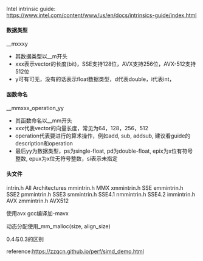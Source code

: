 Intel intrinsic guide: https://www.intel.com/content/www/us/en/docs/intrinsics-guide/index.html

#### 数据类型

\_\_mxxxy

- 其数据类型以\_\_m开头
- xxx表示vector的长度(bit)，SSE支持128位，AVX支持256位，AVX-512支持512位
- y可有可无，没有的话表示float数据类型，d代表double，i代表int，

#### 函数命名

\_\_mmxxx_operation_yy

- 其函数命名以\_\_mm开头
- xxx代表vector的向量长度，常见为64，128，256，512
- operation代表要进行的算术操作，例如add, sub, addsub, 建议看guide的description和operation
- 最后yy为数据类型，ps为single-float, pd为double-float, epix为x位有符号整数, epux为x位无符号整数，si表示未指定

#### 头文件

intrin.h   All Architectures
mmintrin.h   MMX
xmmintrin.h   SSE
emmintrin.h   SSE2
pmmintrin.h   SSE3
smmintrin.h   SSE4.1
nmmintrin.h   SSE4.2
immintrin.h   AVX
zmmintrin.h   AVX512

使用avx gcc编译加-mavx

动态分配使用\_mm\_malloc(size, align_size)

0.4与0.3的区别

reference:https://zzqcn.github.io/perf/simd_demo.html